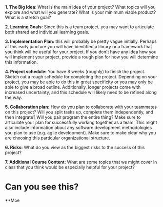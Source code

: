 **1. The Big Idea:** What is the main idea of your project? What topics will you explore and what will you generate? What is your minimum viable product? What is a stretch goal?

**2. Learning Goals:** Since this is a team project, you may want to articulate both shared and individual learning goals.

**3. Implementation Plan:** this will probably be pretty vague initially. Perhaps at this early juncture you will have identified a library or a framework that you think will be useful for your project. If you don't have any idea how you will implement your project, provide a rough plan for how you will determine this information.

**4. Project schedule:** You have 8 weeks (roughly) to finish the project. Sketch out a rough schedule for completing the project. Depending on your project, you may be able to do this in great specificity or you may only be able to give a broad outline. Additionally, longer projects come with increased uncertainty, and this schedule will likely need to be refined along the way.

**5. Collaboration plan:** How do you plan to collaborate with your teammates on this project? Will you split tasks up, complete them independently, and then integrate? Will you pair program the entire thing? Make sure to articulate your plan for successfully working together as a team. This might also include information about any software development methodologies you plan to use (e.g. agile development). Make sure to make clear why you are choosing this particular organizational structure.

**6. Risks:** What do you view as the biggest risks to the success of this project?

**7. Additional Course Content:** What are some topics that we might cover in class that you think would be especially helpful for your project?

# Can you see this?

**Moe
